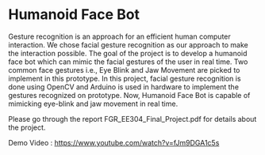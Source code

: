 # Humanoid Face Bot

Gesture recognition is an approach for an efficient human computer interaction. We chose facial gesture recognition as our approach to make the interaction possible. The goal of the project is to develop a humanoid face bot which can mimic the facial gestures of the user in real time. Two common face gestures i.e., Eye Blink and Jaw Movement are picked to implement in this prototype. In this project,  facial gesture recognition is done using OpenCV and Arduino is used in hardware to implement the gestures recognized on prototype. Now, Humanoid Face Bot is capable of mimicking eye-blink and jaw movement in real time.

Please go through the report FGR_EE304_Final_Project.pdf for details about the project.

Demo Video : https://www.youtube.com/watch?v=fJm9DGA1c5s 
